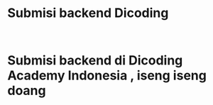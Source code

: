<h1>Submisi backend Dicoding<h1>
<br>
<span>Submisi backend di Dicoding Academy Indonesia , iseng iseng doang<span>
